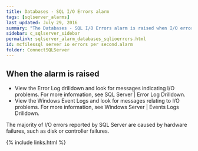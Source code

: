 ```yaml
---
title: ﻿Databases - SQL I/O Errors alarm
tags: [sqlserver_alarms]
last_updated: July 29, 2016
summary: "The Databases - SQL I/O Errors alarm is raised when I/O errors are encountered by SQL Server."
sidebar: c_sqlserver_sidebar
permalink: sqlserver_alarm_databases_sqlioerrors.html
id: mcfilessql server io errors per second.alarm
folder: ConnectSQLServer
---
```



## When the alarm is raised

* View the Error Log drilldown and look for messages indicating I/O problems. For more information, see SQL Server \| Error Log Drilldown.
* View the Windows Event Logs and look for messages relating to I/O problems. For more information, see Windows Server \| Events Logs Drilldown.

The majority of I/O errors reported by SQL Server are caused by hardware failures, such as disk or controller failures.

{% include links.html %}
